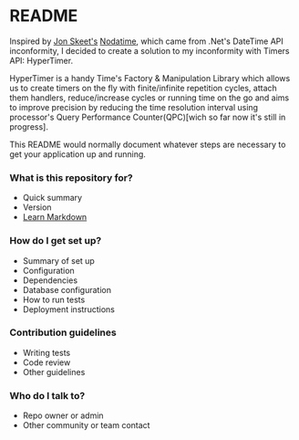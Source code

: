 # README #

Inspired by [Jon Skeet's](http://stackoverflow.com/users/22656/jon-skeet) [Nodatime](http://nodatime.org/), which came from .Net's DateTime API inconformity, I decided to create a solution to my inconformity with Timers API: HyperTimer.

HyperTimer is a handy Time's Factory & Manipulation Library which allows us to create timers on the fly with finite/infinite repetition cycles, attach them handlers, reduce/increase cycles or running time on the go and aims to improve precision by reducing the time resolution interval using processor's  Query Performance Counter(QPC)[wich so far now it's still in progress]. 

This README would normally document whatever steps are necessary to get your application up and running.

### What is this repository for? ###

* Quick summary
* Version
* [Learn Markdown](https://bitbucket.org/tutorials/markdowndemo)

### How do I get set up? ###

* Summary of set up
* Configuration
* Dependencies
* Database configuration
* How to run tests
* Deployment instructions

### Contribution guidelines ###

* Writing tests
* Code review
* Other guidelines

### Who do I talk to? ###

* Repo owner or admin
* Other community or team contact